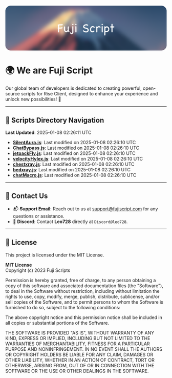 ![Banner](.github/b.webp)

# 🌍 **We are Fuji Script**

Our global team of developers is dedicated to creating powerful, open-source scripts for Rise Client, designed to enhance your experience and unlock new possibilities! 🌟

---
<!-- SCRIPTS_NAVIGATION_START -->
## 📂 **Scripts Directory Navigation**

**Last Updated**: 2025-01-08 02:26:11 UTC

- **[SilentAura.js](scripts/SilentAura.js)**: Last modified on 2025-01-08 02:26:10 UTC
- **[ChatBypass.js](scripts/ChatBypass.js)**: Last modified on 2025-01-08 02:26:10 UTC
- **[jetpackFly.js](scripts/jetpackFly.js)**: Last modified on 2025-01-08 02:26:10 UTC
- **[velocityHylex.js](scripts/velocityHylex.js)**: Last modified on 2025-01-08 02:26:10 UTC
- **[chestxray.js](scripts/chestxray.js)**: Last modified on 2025-01-08 02:26:10 UTC
- **[bedxray.js](scripts/bedxray.js)**: Last modified on 2025-01-08 02:26:10 UTC
- **[chatMacro.js](scripts/chatMacro.js)**: Last modified on 2025-01-08 02:26:10 UTC

<!-- SCRIPTS_NAVIGATION_END -->

---

## 💬 **Contact Us**  
- 📬 **Support Email**: Reach out to us at [support@fujiscript.com](mailto:support@fujiscript.com) for any questions or assistance.  
- 💬 **Discord**: Contact **Leo728** directly at `Discord@leo728`.

---

## 📜 **License**

This project is licensed under the MIT License.  

**MIT License**  
Copyright (c) 2023 Fuji Scripts  

Permission is hereby granted, free of charge, to any person obtaining a copy of this software and associated documentation files (the "Software"), to deal in the Software without restriction, including without limitation the rights to use, copy, modify, merge, publish, distribute, sublicense, and/or sell copies of the Software, and to permit persons to whom the Software is furnished to do so, subject to the following conditions:  

The above copyright notice and this permission notice shall be included in all copies or substantial portions of the Software.  

THE SOFTWARE IS PROVIDED "AS IS", WITHOUT WARRANTY OF ANY KIND, EXPRESS OR IMPLIED, INCLUDING BUT NOT LIMITED TO THE WARRANTIES OF MERCHANTABILITY, FITNESS FOR A PARTICULAR PURPOSE AND NONINFRINGEMENT. IN NO EVENT SHALL THE AUTHORS OR COPYRIGHT HOLDERS BE LIABLE FOR ANY CLAIM, DAMAGES OR OTHER LIABILITY, WHETHER IN AN ACTION OF CONTRACT, TORT OR OTHERWISE, ARISING FROM, OUT OF OR IN CONNECTION WITH THE SOFTWARE OR THE USE OR OTHER DEALINGS IN THE SOFTWARE.  
